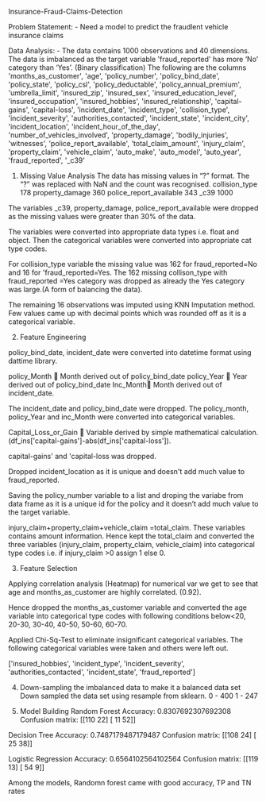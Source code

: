 Insurance-Fraud-Claims-Detection

Problem Statement: -
Need a model to predict the fraudlent vehicle insurance claims

Data Analysis: -
The data contains 1000 observations and 40 dimensions. The data is imbalanced as the target variable 'fraud_reported' has more ‘No’ category than ‘Yes’. (Binary classification)
The following are the columns
       'months_as_customer', 'age', 'policy_number', 'policy_bind_date',
       'policy_state', 'policy_csl', 'policy_deductable',
       'policy_annual_premium', 'umbrella_limit', 'insured_zip', 'insured_sex',
       'insured_education_level', 'insured_occupation', 'insured_hobbies',
       'insured_relationship', 'capital-gains', 'capital-loss',
       'incident_date', 'incident_type', 'collision_type', 'incident_severity',
       'authorities_contacted', 'incident_state', 'incident_city',
       'incident_location', 'incident_hour_of_the_day',
       'number_of_vehicles_involved', 'property_damage', 'bodily_injuries',
       'witnesses', 'police_report_available', 'total_claim_amount',
       'injury_claim', 'property_claim', 'vehicle_claim', 'auto_make',
       'auto_model', 'auto_year', 'fraud_reported', '_c39'

1.	Missing Value Analysis
The data has missing values in “?” format. The “?” was replaced with NaN and the count was recognised.
collision_type                       178
property_damage                360
police_report_available     343
_c39                                        1000

The variables _c39, property_damage, police_report_available were dropped as the missing values were greater than 30% of the data.

The variables were converted into appropriate data types i.e. float and object. Then the categorical variables were converted into appropriate cat type codes.

For collision_type variable the missing value was 162 for fraud_reported=No and 16 for 'fraud_reported=Yes. The 162 missing collison_type with fraud_reported =Yes category was dropped as already the Yes category was large.(A form of balancing the data).

The remaining 16 observations was imputed using KNN Imputation method. Few values came up with decimal points which was rounded off as it is a categorical variable.

2.	Feature Engineering

policy_bind_date, incident_date were converted into datetime format using dattime library.

policy_Month  Month derived out of policy_bind_date
policy_Year  Year derived out of policy_bind_date
Inc_Month Month derived out of incident_date.

The incident_date and policy_bind_date were dropped. The policy_month, policy_Year and inc_Month were converted into categorical variables.

Capital_Loss_or_Gain  Variable derived by simple mathematical calculation. (df_ins['capital-gains']-abs(df_ins['capital-loss']).

capital-gains' and 'capital-loss was dropped.

Dropped incident_location as it is unique and doesn't add much value to fraud_reported.

Saving the policy_number variable to a list and droping the variabe from data frame as it is a unique id for the policy and it doesn’t add much value to the target variable.

injury_claim+property_claim+vehicle_claim =total_claim. These variables contains amount information. Hence kept the total_claim and converted the three variables (injury_claim, property_claim, vehicle_claim) into categorical type codes i.e. if injury_claim >0 assign 1 else 0.


3.	Feature Selection

Applying correlation analysis (Heatmap) for numerical var we get to see that age and months_as_customer are highly correlated. (0.92).

Hence dropped the months_as_customer variable and converted the age variable into categorical type codes with following conditions below<20, 20-30, 30-40, 40-50, 50-60, 60-70.

Applied Chi-Sq-Test to eliminate insignificant categorical variables. The following categorical variables were taken and others were left out.

['insured_hobbies', 'incident_type', 'incident_severity', 'authorities_contacted', 'incident_state', 'fraud_reported']


4.	Down-sampling the imbalanced data to make it a balanced data set
Down sampled the data set using resample from sklearn.
0   - 400
1   - 247

5.	Model Building
Random Forest
Accuracy: 0.8307692307692308
Confusion matrix: [[110  22]
                                   [ 11  52]]

Decision Tree
Accuracy: 0.7487179487179487
Confusion matrix: [[108  24]
                                   [ 25  38]]

Logistic Regression
Accuracy: 0.6564102564102564
Confusion matrix: [[119  13]
                                    [ 54   9]]

Among the models, Randomn forest came with good accuracy, TP and TN rates


